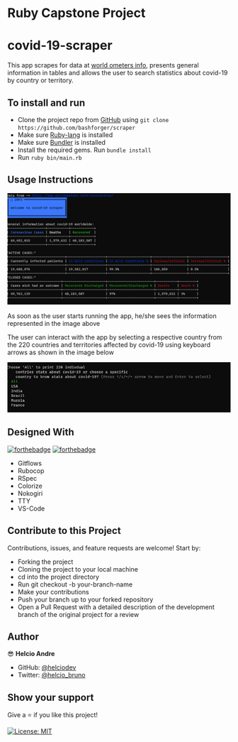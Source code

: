 # Ruby Capstone Project

 
# covid-19-scraper
This app scrapes for data at [world ometers info](https://www.worldometers.info/coronavirus), presents general information in tables and allows the user to search statistics about covid-19 by country or territory.

## To install and run

- Clone the project repo from [GitHub](https://github.com/helciodev/covid-19-scraper) using `git clone https://github.com/bashforger/scraper`
- Make sure [Ruby-lang](https://www.ruby-lang.org/en/) is installed
- Make sure [Bundler](https://bundler.io/) is installed
- Install the required gems. Run `bundle install`
- Run `ruby bin/main.rb`

## Usage Instructions
![screenshot](assets/general-info.png)

<p>As soon as the user starts running the app, he/she sees the information represented in the image above</p>
<p>The user can interact with the app by selecting a respective country from the 220 countries and territories affected by covid-19 using keyboard arrows as shown in the image below </p>

![screenshot](assets/user-interact.jpg)

## Designed With
[![forthebadge](https://forthebadge.com/images/badges/made-with-ruby.svg)](https://forthebadge.com)
[![forthebadge](https://forthebadge.com/images/badges/uses-git.svg)](https://forthebadge.com)
- Gitflows
- Rubocop
- RSpec
- Colorize
- Nokogiri
- TTY
- VS-Code


## Contribute to this Project

Contributions, issues, and feature requests are welcome! Start by:

  - Forking the project
  - Cloning the project to your local machine
  - cd into the project directory
  - Run git checkout -b your-branch-name
  - Make your contributions
  - Push your branch up to your forked repository
  - Open a Pull Request with a detailed description of the development branch of the original project for a review


## Author

😎 **Helcio Andre**
- GitHub: [@helciodev](https://github.com/helciodev)
- Twitter: [@helcio_bruno](https://twitter.com/helcio_bruno)



## Show your support

Give a ⭐️ if you like this project!

[![License: MIT](https://img.shields.io/badge/License-MIT-yellow.svg)](https://opensource.org/licenses/MIT)
